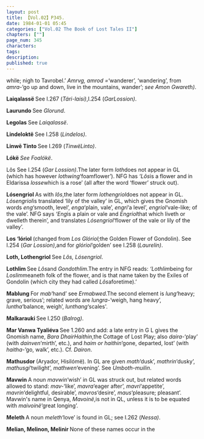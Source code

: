 ```yaml
---
layout: post
title: 【Vol.02】P345.
date: 1984-01-01 05:45
categories: ["Vol.02 The Book of Lost Tales II"]
chapters: [""]
page_num: 345
characters: 
tags: 
description: 
published: true
---
```


<p style="text-indent: 0;">
while; nigh to Tavrobel.’ <I>Amrvg, amrod =</I>‘wanderer’, ‘wandering’, from <I>amra-</I>‘go up and down, live in the mountains, wander’; <I>see Amon Gwareth)</I>.
</p>

<B>Laiqalassë   </B>See I.267 (<I>Tári-laisi)</I>,I.254 (<I>GarLossion)</I>.

<B>Laurundo    </B>See <I>Glorund</I>.

<B>Legolas    </B>See <I>Laiqalassë</I>.

<B>Lindeloktë   </B>See I.258 (<I>Lindelos)</I>.

<B>Linwē Tinto    </B>See I.269 (<I>TinwëLinto)</I>.

<B>Lókë   </B><I>See Foalókë</I>.

Lôs   See I.254 (<I>Gar Lossion)</I>.The later form <I>loth</I>does not appear in GL (which has however <I>lothwing</I>‘foamflower’). NFG has <I>‘Lôs</I>is a flower and in Eldarissa <I>losse</I>which is a rose’ (all after the word ‘flower’ struck out).

<B>Lósengriol   </B>As with <I>lôs</I>,the later form <I>lothengriol</I>does not appear in GL. <I>Lósengriol</I>is translated ‘lily of the valley’ in GL, which gives the Gnomish words <I>eng</I>‘smooth, level’, <I>enga</I>‘plain, vale’, <I>engri</I>‘a level’, <I>engriol</I>‘vale-like; of the vale’. NFG says <I>‘Eng</I>is a plain or vale and <I>Engriol</I>that which liveth or dwelleth therein’, and translates <I>Lósengriol</I>‘flower of the vale or lily of the valley’.

<B>Los   ‘lóriol </B>(changed from <I>Los Glóriol;</I>the Golden Flower of Gondolin). See I.254 (<I>Gar Lossion)</I>,and for <I>glóriol</I>‘golden’ see I.258 (<I>Laurelin)</I>.

<B>Loth, Lothengriol    </B>See <I>Lôs, Lósengriol</I>.

<B>Lothlim    </B>See <I>Lôs</I>and <I>Gondothlim</I>.The entry in NFG reads: <I>‘Lothlim</I>being for <I>Loslim</I>meaneth folk of the flower, and is that name taken by the Exiles of Gondolin (which city they had called <I>Lôs</I>aforetime).’

<B>Mablung    </B>For <I>mab</I>‘hand’ see <I>Ermabwed</I>.The second element is <I>lung</I>‘heavy; grave, serious’; related words are <I>lungra-</I>‘weigh, hang heavy’, <I>luntha</I>‘balance, weigh’, <I>lunthang</I>‘scales'.

<B>Malkarauki    </B>See I.250 (<I>Balrog)</I>.

<B>Mar Vanwa Tyaliéva </B>See 1.260 and add: a late entry in G L gives the Gnomish name, <I>Bara DhairHaithin</I>,the Cottage of Lost Play; also <I>daira-</I>‘play’ (with <I>dainven</I>‘mirth’, etc.), and <I>haim or haithin</I>‘gone, departed, lost’ (with <I>haitha-</I>‘go, walk’, etc.). Cf. <I>Dairon</I>.

<B>Mathusdor  </B>(Aryador, Hisilómë). In GL are given <I>math</I>‘dusk’, <I>mathrin</I>‘dusky’, <I>mathusgi</I>‘twilight’, <I>mathwen</I>‘evening’. See <I>Umboth-muilin</I>.

<B>Mavwin    </B>A noun <I>mavwin</I>‘wish’ in GL was struck out, but related words allowed to stand: <I>mav-</I>‘like’, <I>mavra</I>‘eager after’, <I>mavri</I>‘appetite’, <I>mavrin</I>‘delightful, desirable’, <I>mavros</I>‘desire’, <I>maus</I>‘pleasure; pleasant’. Mavwin's name in Qenya, <I>Mavoinë</I>,is not in QL, unless it is to be equated with <I>maivoinë</I>‘great longing’.

<B>Meleth    </B>A noun <I>meleth</I>‘love’ is found in GL; see I.262 (<I>Nessa)</I>.

<B>Melian,  Melinon,  Melinir    </B>None  of  these   names  occur  in  the

